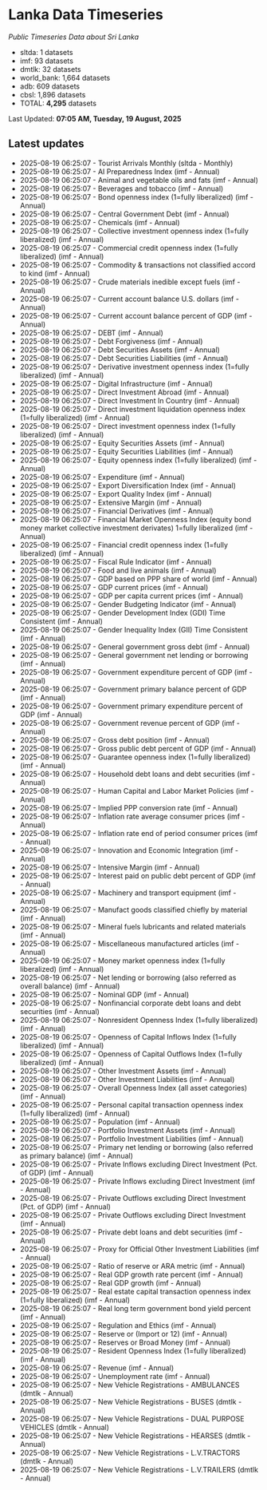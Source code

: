 # Lanka Data Timeseries
*Public Timeseries Data about Sri Lanka*

* sltda: 1 datasets
* imf: 93 datasets
* dmtlk: 32 datasets
* world_bank: 1,664 datasets
* adb: 609 datasets
* cbsl: 1,896 datasets
* TOTAL: **4,295** datasets

Last Updated: **07:05 AM, Tuesday, 19 August, 2025**

## Latest updates

* 2025-08-19 06:25:07 - Tourist Arrivals Monthly (sltda - Monthly)
* 2025-08-19 06:25:07 - AI Preparedness Index (imf - Annual)
* 2025-08-19 06:25:07 - Animal and vegetable oils and fats (imf - Annual)
* 2025-08-19 06:25:07 - Beverages and tobacco (imf - Annual)
* 2025-08-19 06:25:07 - Bond openness index (1=fully liberalized) (imf - Annual)
* 2025-08-19 06:25:07 - Central Government Debt (imf - Annual)
* 2025-08-19 06:25:07 - Chemicals (imf - Annual)
* 2025-08-19 06:25:07 - Collective investment openness index (1=fully liberalized) (imf - Annual)
* 2025-08-19 06:25:07 - Commercial credit openness index (1=fully liberalized) (imf - Annual)
* 2025-08-19 06:25:07 - Commodity & transactions not classified accord to kind (imf - Annual)
* 2025-08-19 06:25:07 - Crude materials inedible except fuels (imf - Annual)
* 2025-08-19 06:25:07 - Current account balance U.S. dollars (imf - Annual)
* 2025-08-19 06:25:07 - Current account balance percent of GDP (imf - Annual)
* 2025-08-19 06:25:07 - DEBT (imf - Annual)
* 2025-08-19 06:25:07 - Debt Forgiveness (imf - Annual)
* 2025-08-19 06:25:07 - Debt Securities Assets (imf - Annual)
* 2025-08-19 06:25:07 - Debt Securities Liabilities (imf - Annual)
* 2025-08-19 06:25:07 - Derivative investment openness index (1=fully liberalized) (imf - Annual)
* 2025-08-19 06:25:07 - Digital Infrastructure (imf - Annual)
* 2025-08-19 06:25:07 - Direct Investment Abroad (imf - Annual)
* 2025-08-19 06:25:07 - Direct Investment In Country (imf - Annual)
* 2025-08-19 06:25:07 - Direct investment liquidation openness index (1=fully liberalized) (imf - Annual)
* 2025-08-19 06:25:07 - Direct investment openness index (1=fully liberalized) (imf - Annual)
* 2025-08-19 06:25:07 - Equity Securities Assets (imf - Annual)
* 2025-08-19 06:25:07 - Equity Securities Liabilities (imf - Annual)
* 2025-08-19 06:25:07 - Equity openness index (1=fully liberalized) (imf - Annual)
* 2025-08-19 06:25:07 - Expenditure (imf - Annual)
* 2025-08-19 06:25:07 - Export Diversification Index (imf - Annual)
* 2025-08-19 06:25:07 - Export Quality Index (imf - Annual)
* 2025-08-19 06:25:07 - Extensive Margin (imf - Annual)
* 2025-08-19 06:25:07 - Financial Derivatives (imf - Annual)
* 2025-08-19 06:25:07 - Financial Market Openness Index (equity bond money market collective investment derivates) 1=fully liberalized (imf - Annual)
* 2025-08-19 06:25:07 - Financial credit openness index (1=fully liberalized) (imf - Annual)
* 2025-08-19 06:25:07 - Fiscal Rule Indicator (imf - Annual)
* 2025-08-19 06:25:07 - Food and live animals (imf - Annual)
* 2025-08-19 06:25:07 - GDP based on PPP share of world (imf - Annual)
* 2025-08-19 06:25:07 - GDP current prices (imf - Annual)
* 2025-08-19 06:25:07 - GDP per capita current prices (imf - Annual)
* 2025-08-19 06:25:07 - Gender Budgeting Indicator (imf - Annual)
* 2025-08-19 06:25:07 - Gender Development Index (GDI) Time Consistent (imf - Annual)
* 2025-08-19 06:25:07 - Gender Inequality Index (GII) Time Consistent (imf - Annual)
* 2025-08-19 06:25:07 - General government gross debt (imf - Annual)
* 2025-08-19 06:25:07 - General government net lending or borrowing (imf - Annual)
* 2025-08-19 06:25:07 - Government expenditure percent of GDP (imf - Annual)
* 2025-08-19 06:25:07 - Government primary balance percent of GDP (imf - Annual)
* 2025-08-19 06:25:07 - Government primary expenditure percent of GDP (imf - Annual)
* 2025-08-19 06:25:07 - Government revenue percent of GDP (imf - Annual)
* 2025-08-19 06:25:07 - Gross debt position (imf - Annual)
* 2025-08-19 06:25:07 - Gross public debt percent of GDP (imf - Annual)
* 2025-08-19 06:25:07 - Guarantee openness index (1=fully liberalized) (imf - Annual)
* 2025-08-19 06:25:07 - Household debt loans and debt securities (imf - Annual)
* 2025-08-19 06:25:07 - Human Capital and Labor Market Policies (imf - Annual)
* 2025-08-19 06:25:07 - Implied PPP conversion rate (imf - Annual)
* 2025-08-19 06:25:07 - Inflation rate average consumer prices (imf - Annual)
* 2025-08-19 06:25:07 - Inflation rate end of period consumer prices (imf - Annual)
* 2025-08-19 06:25:07 - Innovation and Economic Integration (imf - Annual)
* 2025-08-19 06:25:07 - Intensive Margin (imf - Annual)
* 2025-08-19 06:25:07 - Interest paid on public debt percent of GDP (imf - Annual)
* 2025-08-19 06:25:07 - Machinery and transport equipment (imf - Annual)
* 2025-08-19 06:25:07 - Manufact goods classified chiefly by material (imf - Annual)
* 2025-08-19 06:25:07 - Mineral fuels lubricants and related materials (imf - Annual)
* 2025-08-19 06:25:07 - Miscellaneous manufactured articles (imf - Annual)
* 2025-08-19 06:25:07 - Money market openness index (1=fully liberalized) (imf - Annual)
* 2025-08-19 06:25:07 - Net lending or borrowing (also referred as overall balance) (imf - Annual)
* 2025-08-19 06:25:07 - Nominal GDP (imf - Annual)
* 2025-08-19 06:25:07 - Nonfinancial corporate debt loans and debt securities (imf - Annual)
* 2025-08-19 06:25:07 - Nonresident Openness Index (1=fully liberalized) (imf - Annual)
* 2025-08-19 06:25:07 - Openness of Capital Inflows Index (1=fully liberalized) (imf - Annual)
* 2025-08-19 06:25:07 - Openness of Capital Outflows Index (1=fully liberalized) (imf - Annual)
* 2025-08-19 06:25:07 - Other Investment Assets (imf - Annual)
* 2025-08-19 06:25:07 - Other Investment Liabilities (imf - Annual)
* 2025-08-19 06:25:07 - Overall Openness Index (all asset categories) (imf - Annual)
* 2025-08-19 06:25:07 - Personal capital transaction openness index (1=fully liberalized) (imf - Annual)
* 2025-08-19 06:25:07 - Population (imf - Annual)
* 2025-08-19 06:25:07 - Portfolio Investment Assets (imf - Annual)
* 2025-08-19 06:25:07 - Portfolio Investment Liabilities (imf - Annual)
* 2025-08-19 06:25:07 - Primary net lending or borrowing (also referred as primary balance) (imf - Annual)
* 2025-08-19 06:25:07 - Private Inflows excluding Direct Investment (Pct. of GDP) (imf - Annual)
* 2025-08-19 06:25:07 - Private Inflows excluding Direct Investment (imf - Annual)
* 2025-08-19 06:25:07 - Private Outflows excluding Direct Investment (Pct. of GDP) (imf - Annual)
* 2025-08-19 06:25:07 - Private Outflows excluding Direct Investment (imf - Annual)
* 2025-08-19 06:25:07 - Private debt loans and debt securities (imf - Annual)
* 2025-08-19 06:25:07 - Proxy for Official Other Investment Liabilities (imf - Annual)
* 2025-08-19 06:25:07 - Ratio of reserve or ARA metric (imf - Annual)
* 2025-08-19 06:25:07 - Real GDP growth rate percent (imf - Annual)
* 2025-08-19 06:25:07 - Real GDP growth (imf - Annual)
* 2025-08-19 06:25:07 - Real estate capital transaction openness index (1=fully liberalized) (imf - Annual)
* 2025-08-19 06:25:07 - Real long term government bond yield percent (imf - Annual)
* 2025-08-19 06:25:07 - Regulation and Ethics (imf - Annual)
* 2025-08-19 06:25:07 - Reserve or (Import or 12) (imf - Annual)
* 2025-08-19 06:25:07 - Reserves or Broad Money (imf - Annual)
* 2025-08-19 06:25:07 - Resident Openness Index (1=fully liberalized) (imf - Annual)
* 2025-08-19 06:25:07 - Revenue (imf - Annual)
* 2025-08-19 06:25:07 - Unemployment rate (imf - Annual)
* 2025-08-19 06:25:07 - New Vehicle Registrations - AMBULANCES (dmtlk - Annual)
* 2025-08-19 06:25:07 - New Vehicle Registrations - BUSES (dmtlk - Annual)
* 2025-08-19 06:25:07 - New Vehicle Registrations - DUAL PURPOSE VEHICLES (dmtlk - Annual)
* 2025-08-19 06:25:07 - New Vehicle Registrations - HEARSES (dmtlk - Annual)
* 2025-08-19 06:25:07 - New Vehicle Registrations - L.V.TRACTORS (dmtlk - Annual)
* 2025-08-19 06:25:07 - New Vehicle Registrations - L.V.TRAILERS (dmtlk - Annual)
